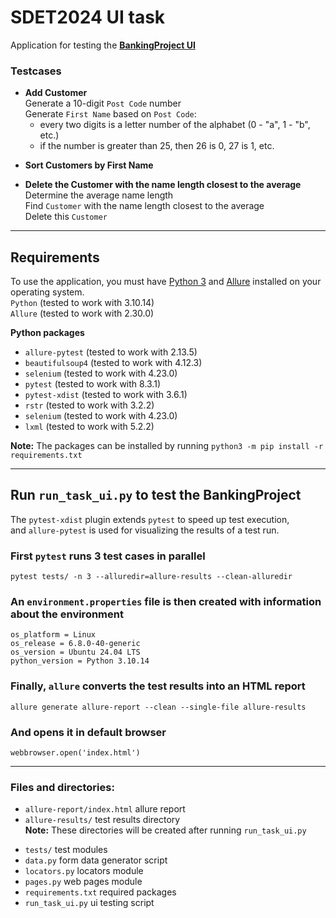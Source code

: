 # SDET2024 UI task

Application for testing the **[BankingProject UI](https://www.globalsqa.com/angularJs-protractor/BankingProject/#/manager)**

### Testcases
* **Add Customer**  
    Generate a 10-digit `Post Code` number  
    Generate `First Name` based on `Post Code`:
    - every two digits is a letter number of the alphabet (0 - "a", 1 - "b", etc.)
    - if the number is greater than 25, then 26 is 0, 27 is 1, etc.

- **Sort Customers by First Name**

* **Delete the Customer with the name length closest to the average**  
    Determine the average name length  
    Find `Customer` with the name length closest to the average  
    Delete this `Customer`
***


## Requirements
To use the application, you must have [Python 3](https://www.python.org/downloads/) 
and [Allure](https://allurereport.org/docs/install/) installed on your operating system.  
`Python` (tested to work with 3.10.14)  
`Allure` (tested to work with 2.30.0)

**Python packages**
* `allure-pytest` (tested to work with 2.13.5)  
* `beautifulsoup4` (tested to work with 4.12.3)  
* `selenium` (tested to work with 4.23.0)  
* `pytest` (tested to work with 8.3.1)  
* `pytest-xdist` (tested to work with 3.6.1)  
* `rstr` (tested to work with 3.2.2)  
* `selenium` (tested to work with 4.23.0)  
* `lxml` (tested to work with 5.2.2)  

**Note:** The packages can be installed by running `python3 -m pip install -r requirements.txt`
***


## Run `run_task_ui.py` to test the BankingProject
The `pytest-xdist` plugin extends `pytest` to speed up test execution,  
and `allure-pytest` is used for visualizing the results of a test run.

### First `pytest` runs 3 test cases in parallel
```
pytest tests/ -n 3 --alluredir=allure-results --clean-alluredir
```

### An `environment.properties` file is then created with information about the environment
```
os_platform = Linux
os_release = 6.8.0-40-generic
os_version = Ubuntu 24.04 LTS
python_version = Python 3.10.14
```

### Finally, `allure` converts the test results into an HTML report
```
allure generate allure-report --clean --single-file allure-results
```

### And opens it in default browser
```
webbrowser.open('index.html')
```
***


### Files and directories:
- `allure-report/index.html` allure report
- `allure-results/` test results directory  
**Note:** These directories will be created after running `run_task_ui.py`

* `tests/` test modules
* `data.py` form data generator script
* `locators.py` locators module
* `pages.py` web pages module
* `requirements.txt` required packages
* `run_task_ui.py` ui testing script
